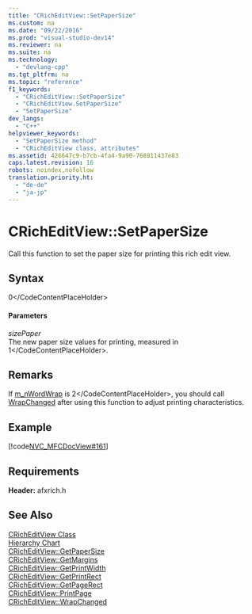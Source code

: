 ```yaml
---
title: "CRichEditView::SetPaperSize"
ms.custom: na
ms.date: "09/22/2016"
ms.prod: "visual-studio-dev14"
ms.reviewer: na
ms.suite: na
ms.technology: 
  - "devlang-cpp"
ms.tgt_pltfrm: na
ms.topic: "reference"
f1_keywords: 
  - "CRichEditView::SetPaperSize"
  - "CRichEditView.SetPaperSize"
  - "SetPaperSize"
dev_langs: 
  - "C++"
helpviewer_keywords: 
  - "SetPaperSize method"
  - "CRichEditView class, attributes"
ms.assetid: 426647c9-b7cb-4fa4-9a90-768811437e83
caps.latest.revision: 16
robots: noindex,nofollow
translation.priority.ht: 
  - "de-de"
  - "ja-jp"
---
```

# CRichEditView::SetPaperSize
Call this function to set the paper size for printing this rich edit view.  
  
## Syntax  
  
<CodeContentPlaceHolder>0\</CodeContentPlaceHolder>  
#### Parameters  
 *sizePaper*  
 The new paper size values for printing, measured in <CodeContentPlaceHolder>1\</CodeContentPlaceHolder>.  
  
## Remarks  
 If [m_nWordWrap](../vs140/cricheditview--m_nwordwrap.md) is <CodeContentPlaceHolder>2\</CodeContentPlaceHolder>, you should call [WrapChanged](../vs140/cricheditview--wrapchanged.md) after using this function to adjust printing characteristics.  
  
## Example  
 [!code[NVC_MFCDocView#161](../vs140/codesnippet/CPP/cricheditview--setpapersize_1.cpp)]  
  
## Requirements  
 **Header:** afxrich.h  
  
## See Also  
 [CRichEditView Class](../vs140/cricheditview-class.md)   
 [Hierarchy Chart](../vs140/hierarchy-chart.md)   
 [CRichEditView::GetPaperSize](../vs140/cricheditview--getpapersize.md)   
 [CRichEditView::GetMargins](../vs140/cricheditview--getmargins.md)   
 [CRichEditView::GetPrintWidth](../vs140/cricheditview--getprintwidth.md)   
 [CRichEditView::GetPrintRect](../vs140/cricheditview--getprintrect.md)   
 [CRichEditView::GetPageRect](../vs140/cricheditview--getpagerect.md)   
 [CRichEditView::PrintPage](../vs140/cricheditview--printpage.md)   
 [CRichEditView::WrapChanged](../vs140/cricheditview--wrapchanged.md)
